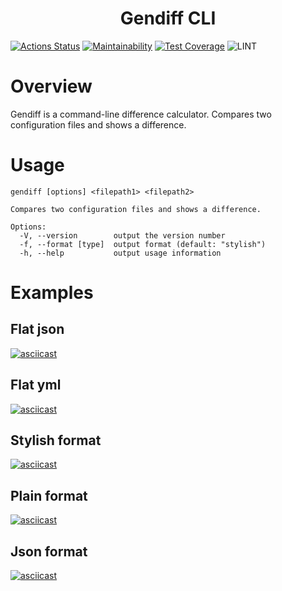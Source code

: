 # <center>Gendiff CLI</center>
[![Actions Status](https://github.com/ruslanmsk/frontend-project-lvl2/workflows/hexlet-check/badge.svg)](https://github.com/ruslanmsk/frontend-project-lvl2/actions)
[![Maintainability](https://api.codeclimate.com/v1/badges/78dc424f5dbbf90d926d/maintainability)](https://codeclimate.com/github/ruslanmsk/frontend-project-lvl2/maintainability)
[![Test Coverage](https://api.codeclimate.com/v1/badges/78dc424f5dbbf90d926d/test_coverage)](https://codeclimate.com/github/ruslanmsk/frontend-project-lvl2/test_coverage)
![LINT](https://github.com/ruslanmsk/frontend-project-lvl2/workflows/LINT/badge.svg)

# Overview
Gendiff is a command-line difference calculator.
Compares two configuration files and shows a difference.

# Usage
```
gendiff [options] <filepath1> <filepath2>

Compares two configuration files and shows a difference.

Options:
  -V, --version        output the version number
  -f, --format [type]  output format (default: "stylish")
  -h, --help           output usage information
```

# Examples
## Flat json
[![asciicast](https://asciinema.org/a/BLvTVECbPvSIp8Z3W8joGENGi.svg)](https://asciinema.org/a/BLvTVECbPvSIp8Z3W8joGENGi)

## Flat yml
[![asciicast](https://asciinema.org/a/fuCwV2LuGQPGYrLwWAcLs7v4x.svg)](https://asciinema.org/a/fuCwV2LuGQPGYrLwWAcLs7v4x)

## Stylish format
[![asciicast](https://asciinema.org/a/lxcOIdpcHjN9pIFWcbiDTXrOa.svg)](https://asciinema.org/a/lxcOIdpcHjN9pIFWcbiDTXrOa)

## Plain format
[![asciicast](https://asciinema.org/a/hSrPUUVXluP8aLqd98MT3cK7P.svg)](https://asciinema.org/a/hSrPUUVXluP8aLqd98MT3cK7P)

## Json format
[![asciicast](https://asciinema.org/a/Ep3I62t6T5PTa4JXJggroWLsO.svg)](https://asciinema.org/a/Ep3I62t6T5PTa4JXJggroWLsO)